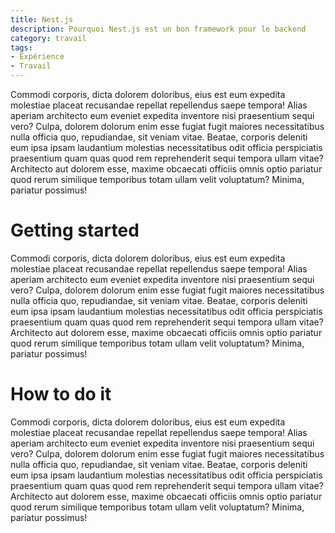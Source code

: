 ```yaml
---
title: Nest.js
description: Pourquoi Nest.js est un bon framework pour le backend
category: travail
tags:
- Expérience
- Travail
---
```


Commodi corporis, dicta dolorem doloribus, eius est eum expedita molestiae placeat
recusandae repellat repellendus saepe tempora! Alias aperiam architecto eum eveniet
expedita inventore nisi praesentium sequi vero? Culpa, dolorem dolorum enim esse fugiat
fugit maiores necessitatibus nulla officia quo, repudiandae, sit veniam vitae. Beatae,
corporis deleniti eum ipsa ipsam laudantium molestias necessitatibus odit officia
perspiciatis praesentium quam quas quod rem reprehenderit sequi tempora ullam vitae?
Architecto aut dolorem esse, maxime obcaecati officiis omnis optio pariatur quod rerum
similique temporibus totam ullam velit voluptatum? Minima, pariatur possimus!

<!--more-->

# Getting started

Commodi corporis, dicta dolorem doloribus, eius est eum expedita molestiae placeat
recusandae repellat repellendus saepe tempora! Alias aperiam architecto eum eveniet
expedita inventore nisi praesentium sequi vero? Culpa, dolorem dolorum enim esse fugiat
fugit maiores necessitatibus nulla officia quo, repudiandae, sit veniam vitae. Beatae,
corporis deleniti eum ipsa ipsam laudantium molestias necessitatibus odit officia
perspiciatis praesentium quam quas quod rem reprehenderit sequi tempora ullam vitae?
Architecto aut dolorem esse, maxime obcaecati officiis omnis optio pariatur quod rerum
similique temporibus totam ullam velit voluptatum? Minima, pariatur possimus!

# How to do it

Commodi corporis, dicta dolorem doloribus, eius est eum expedita molestiae placeat
recusandae repellat repellendus saepe tempora! Alias aperiam architecto eum eveniet
expedita inventore nisi praesentium sequi vero? Culpa, dolorem dolorum enim esse fugiat
fugit maiores necessitatibus nulla officia quo, repudiandae, sit veniam vitae. Beatae,
corporis deleniti eum ipsa ipsam laudantium molestias necessitatibus odit officia
perspiciatis praesentium quam quas quod rem reprehenderit sequi tempora ullam vitae?
Architecto aut dolorem esse, maxime obcaecati officiis omnis optio pariatur quod rerum
similique temporibus totam ullam velit voluptatum? Minima, pariatur possimus!
